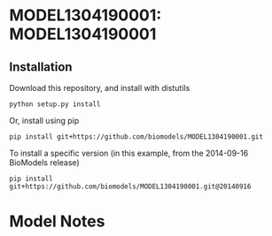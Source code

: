 # MODEL1304190001: MODEL1304190001

## Installation

Download this repository, and install with distutils

`python setup.py install`

Or, install using pip

`pip install git+https://github.com/biomodels/MODEL1304190001.git`

To install a specific version (in this example, from the 2014-09-16 BioModels release)

`pip install git+https://github.com/biomodels/MODEL1304190001.git@20140916`


# Model Notes



